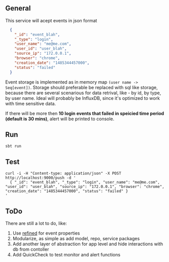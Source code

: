 ## General
This service will acept events in json format
```json
  {
    "_id": "event_blah",
    "_type": "login",
    "user_name": "me@me.com",
    "user_id": "user_blah",
    "source_ip": "172.0.0.1",
    "browser": "chrome",
    "creation_date": "1485344457000",
    "status": "failed"
  }
```
Event storage is implemented as in memory map `(user name -> Seq[event])`. Storage should preferable be replaced with sql like storage, because there are several scenarious for data retrival, like - by id, by type, by user name. Ideal will probably be InfluxDB, since it's optimized to work with time sensitive data.

If there will be more then **10 login events that failed in speicied time period (default is 30 mins)**, alert will be printed to console.

## Run
```shell
sbt run
```

## Test
```shell
curl -i -H "Content-type: application/json" -X POST http://localhost:9000/push -d '
  { "_id": "event_blah", "_type": "login", "user_name": "me@me.com", "user_id": "user_blah", "source_ip": "172.0.0.1", "browser": "chrome", "creation_date": "1485344457000", "status": "failed" }
'
```

## ToDo
There are still a lot to do, like:
1. Use [refined](https://github.com/fthomas/refined) for event properties
1. Modularize, as simple as add model, repo, service packages
1. Add another layer of abstraction for app level and hide interactions with db from contoller
1. Add QuickCheck to test monitor and alert functions